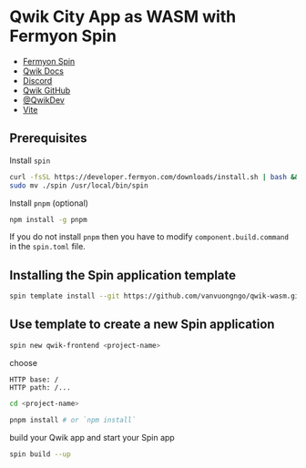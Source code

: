 # Qwik City App as WASM with Fermyon Spin

- [Fermyon Spin](https://www.fermyon.com/)
- [Qwik Docs](https://qwik.builder.io/)
- [Discord](https://qwik.builder.io/chat)
- [Qwik GitHub](https://github.com/BuilderIO/qwik)
- [@QwikDev](https://twitter.com/QwikDev)
- [Vite](https://vitejs.dev/)

## Prerequisites

Install `spin`

```sh
curl -fsSL https://developer.fermyon.com/downloads/install.sh | bash && \
sudo mv ./spin /usr/local/bin/spin
```

Install `pnpm` (optional)

```sh
npm install -g pnpm
```

If you do not install `pnpm` then you have to modify `component.build.command` in the `spin.toml` file.

## Installing the Spin application template

```sh
spin template install --git https://github.com/vanvuongngo/qwik-wasm.git --upgrade
```

## Use template to create a new Spin application

```sh
spin new qwik-frontend <project-name>
```

choose

```
HTTP base: /
HTTP path: /...
```

```sh
cd <project-name>
```

```sh
pnpm install # or `npm install`
```

build your Qwik app and start your Spin app

```sh
spin build --up
```
